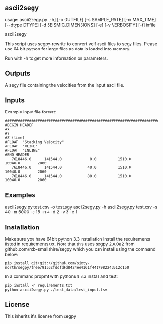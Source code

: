 ascii2segy
--

usage: ascii2segy.py [-h] [-o OUTFILE] [-s SAMPLE_RATE] [-m MAX_TIME]
                           [--dtype DTYPE] [-d SEISMIC_DIMENSIONS] [-e]
                           [-v VERBOSITY] [-t]
                           infile

ascii2segy

This script uses segpy-rewrite to convert velf ascii files to segy files. 
Please use 64 bit python for large files as data is loaded into memory.

Run with -h to get more information on parameters.

Outputs
-------
A segy file containing the velocities from the input ascii file.

Inputs
-------
Example input file format:
```
###############################################################################
#BEGIN HEADER
#X
#Y
#Z (time)
#FLOAT  "Stacking Velocity"
#FLOAT  "XLINE"
#FLOAT  "INLINE"
#END HEADER
   7618446.0      141544.0             0.0          1510.0       10040.0        2060    
   7618446.0      141544.0            40.0          1510.0       10040.0        2060
   7618446.0      141544.0            80.0          1510.0       10040.0        2060
```
Examples
--------
ascii2segy.py test.csv -o test.sgy
ascii2segy.py -h
ascii2segy.py test.csv -s 40 -m 5000 -c 15 -n 4 -d 2 -v 3 -e 1

Installation
-------
Make sure you have 64bit python 3.3 installation
Install the requirements listed in requirements.txt. Note that this uses 
segpy 2.0.0a2 from github.com/rob-smallshire/segpy which you can install using 
the command below: 
```
pip install git+git://github.com/sixty-north/segpy/tree/91562fddfd6d8424ee4161f4417982243512c150
```
In a command propmt with python64 3.3 install and test:
```
pip install -r requirements.txt
python ascii2segy.py ./test_data/test_input.tsv
```

License
------
This inherits it's license from segpy

